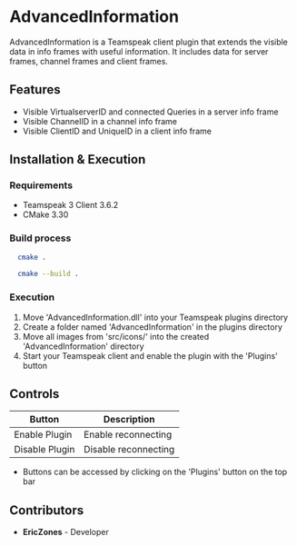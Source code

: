 # AdvancedInformation

AdvancedInformation is a Teamspeak client plugin that extends the visible data in info frames with useful information. It includes data for server frames, channel frames and client frames.

## Features
- Visible VirtualserverID and connected Queries in a server info frame
- Visible ChannelID in a channel info frame
- Visible ClientID and UniqueID in a client info frame

## Installation & Execution
### Requirements
- Teamspeak 3 Client 3.6.2
- CMake 3.30

### Build process
```bash
  cmake .
  
  cmake --build .
  ```

### Execution
1. Move 'AdvancedInformation.dll' into your Teamspeak plugins directory
2. Create a folder named 'AdvancedInformation' in the plugins directory
3. Move all images from 'src/icons/' into the created 'AdvancedInformation' directory
4. Start your Teamspeak client and enable the plugin with the 'Plugins' button

## Controls
| Button         | Description          |
|----------------|----------------------|
| Enable Plugin  | Enable reconnecting  |
| Disable Plugin | Disable reconnecting |

- Buttons can be accessed by clicking on the 'Plugins' button on the top bar

## Contributors
- **EricZones** - Developer